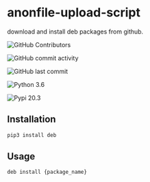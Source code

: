# anonfile-upload-script

download and install deb packages from github.

![GitHub Contributors](https://img.shields.io/github/contributors/jakbin/deb)

![GitHub commit activity](https://img.shields.io/github/commit-activity/m/jakbin/deb)

![GitHub last commit](https://img.shields.io/github/last-commit/jakbin/deb)

![Python 3.6](https://img.shields.io/badge/python-3.6-yellow.svg)

![Pypi 20.3](https://img.shields.io/badge/pypi-20.3-orange.svg)


## Installation

```bash
pip3 install deb
```

## Usage

```bash
deb install {package_name}
```
